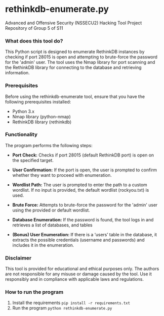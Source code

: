 # rethinkdb-enumerate.py
Advanced and Offensive Security (NSSECU2) Hacking Tool Project Repository of Group 5 of S11

### What does this tool do?
This Python script is designed to enumerate RethinkDB instances by checking if port 28015 is open and attempting to brute-force the password for the 'admin' user. The tool uses the Nmap library for port scanning and the RethinkDB library for connecting to the database and retrieving information.

### Prerequisites
Before using the rethinkdb-enumerate tool, ensure that you have the following prerequisites installed:
- Python 3.x
- Nmap library (python-nmap)
- RethinkDB library (rethinkdb)

### Functionality
The program performs the following steps:

- **Port Check:** Checks if port 28015 (default RethinkDB port) is open on the specified target.

- **User Confirmation:** If the port is open, the user is prompted to confirm whether they want to proceed with enumeration.

- **Wordlist Path:** The user is prompted to enter the path to a custom wordlist. If no input is provided, the default wordlist (rockyou.txt) is used.

- **Brute Force:** Attempts to brute-force the password for the 'admin' user using the provided or default wordlist.

- **Database Enumeration:** If the password is found, the tool logs in and retrieves a list of databases, and tables

- **(Bonus) User Enumeration:** If there is a ‘users’ table in the database, it extracts the possible credentials (username and passwords) and includes it in the enumeration.

### **Disclaimer**
This tool is provided for educational and ethical purposes only. The authors are not responsible for any misuse or damage caused by the tool. Use it responsibly and in compliance with applicable laws and regulations.

### How to run the program
1. Install the requirements
``pip install -r requirements.txt``
2. Run the program
``python rethinkdb-enumerate.py``

